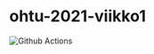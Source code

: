 # ohtu-2021-viikko1

![Github Actions](https://github.com/JenniLiljakko/ohtu-2021-viikko1/workflows/CI/badge.svg)
